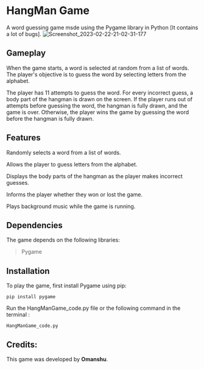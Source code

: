# HangMan Game 
A word guessing game msde using the Pygame library in Python [It contains a lot of bugs].
![Screenshot_2023-02-22-21-02-31-177](https://user-images.githubusercontent.com/114089324/220672044-da108c0b-23a2-48c7-a5da-914c91ac1bef.jpeg)
## Gameplay

When the game starts, a word is selected at random from a list of words. The player's objective is to guess the word by selecting letters from the alphabet.

The player has 11 attempts to guess the word. For every incorrect guess, a body part of the hangman is drawn on the screen. If the player runs out of attempts before guessing the word, the hangman is fully drawn, and the game is over. Otherwise, the player wins the game by guessing the word before the hangman is fully drawn.

## Features

Randomly selects a word from a list of words.

Allows the player to guess letters from the alphabet.

Displays the body parts of the hangman as the player makes incorrect guesses.

Informs the player whether they won or lost the game.

Plays background music while the game is running.

## Dependencies

The game depends on the following libraries:

> Pygame

## Installation

To play the game, first install Pygame using pip:
```
pip install pygame
```
Run the HangManGame_code.py file or the following command in the terminal :
```
HangManGame_code.py
```

## Credits:
This game was developed by **Omanshu**.
